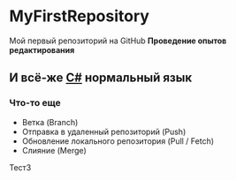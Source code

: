 # MyFirstRepository
Мой первый репозиторий на GitHub
**Проведение опытов редактирования**
## И всё-же [C#](https://learn.microsoft.com/ru-ru/dotnet/csharp/) нормальный язык

### Что-то еще
* Ветка (Branch)
* Отправка в удаленный репозиторий (Push)
* Обновление локального репозитория (Pull / Fetch)
* Слияние (Merge)


Тест3